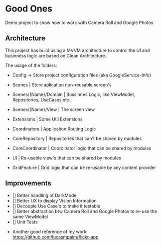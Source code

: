 # Good Ones

Demo project to show how to work with Camera Roll and Google Photos


## Architecture

This project has build using a MVVM architecture to control the UI and businness logic are based on Clean Architecture.


The usage of the folders:

* Config -> Store project configuration files (aka GoogleService-Info)

* Scenes               | Store aplication non-reusable screen's
* Scenes/{Name}/Domain | Bussinnes Logic, like ViewModel, Repositories, UseCases etc.
* Scenes/{Name}/View   | The screen view

* Extensions           | Some Util Extensions
* Coordinators         | Application Routing Logic
* CoreRepository       | Repositories that can't be shared by modules
* CoreCoordinator      | Coordinator logic that can be shared by modules
* UI                   | Re-usable view's that can be shared by modules
* GridFeature          | Grid logic that can be re-usable by any content provider


## Improvements

- [] Better handling of DarkMode
- [] Better UX to display Vision Information
- [] Decouple Use Case's to make it testable
- [] Better abstraction btw Camera Roll and Google Photos to re-use the same ViewModel
- [] Unit Tests


* Another good reference of my work:
https://github.com/lucasmpaim/flickr-app